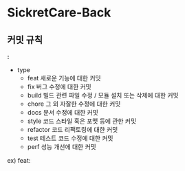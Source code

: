 # SickretCare-Back
## 커밋 규칙
**<type>: <subject>**
* type
  * feat	새로운 기능에 대한 커밋
  * fix	버그 수정에 대한 커밋
  * build	빌드 관련 파일 수정 / 모듈 설치 또는 삭제에 대한 커밋
  * chore	그 외 자잘한 수정에 대한 커밋
  * docs	문서 수정에 대한 커밋
  * style	코드 스타일 혹은 포맷 등에 관한 커밋
  * refactor	코드 리팩토링에 대한 커밋
  * test	테스트 코드 수정에 대한 커밋
  * perf	성능 개선에 대한 커밋

ex) feat: 
